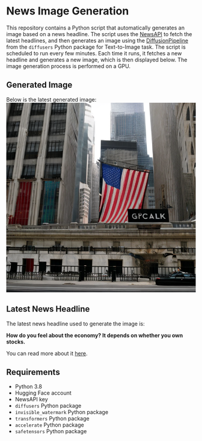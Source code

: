 # News Image Generation
This repository contains a Python script that automatically generates an image based on a news headline. The script uses the [NewsAPI](https://newsapi.org/) to fetch the latest headlines, and then generates an image using the [DiffusionPipeline](https://github.com/huggingface/diffusers) from the `diffusers` Python package for Text-to-Image task.
The script is scheduled to run every few minutes. Each time it runs, it fetches a new headline and generates a new image, which is then displayed below. The image generation process is performed on a GPU.

## Generated Image
Below is the latest generated image:
![Generated Image](image.png)

## Latest News Headline
The latest news headline used to generate the image is:

**How do you feel about the economy? It depends on whether you own stocks.**

You can read more about it [here](https://news.google.com/rss/articles/CBMirwFBVV95cUxOY1FfWXl2YVBMQmw3ZkU5Y0NZenFNMHBtNGVOVmhZQ252aDItdTVBN1NuS2k5dEdLNERCVkJ2ZzduTkpJUTNjSjgtby1qd3BYTVFpdjBWODI5ZVA4TmhLR2NNdmRlTG52YTFXaFFxMl9ySElKbUpDOW5KOEFmazVCRE1iSHdFZmNOOTB3a29aUFk5bVgwOHNseUxOY0Rham92aHkyV1pkZUFJQ2l6S2E0?oc=5).

## Requirements
- Python 3.8
- Hugging Face account
- NewsAPI key
- `diffusers` Python package
- `invisible_watermark` Python package
- `transformers` Python package
- `accelerate` Python package
- `safetensors` Python package
